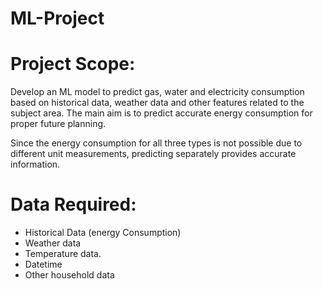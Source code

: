 # ML-Project

# Project Scope: 

Develop an ML model to predict gas, water and electricity consumption based on historical data, weather data and other features related to the subject area. The main aim is to predict accurate energy consumption for proper future planning. 

Since the energy consumption for all three types is not possible due to different unit measurements, predicting separately provides accurate information. 

# Data Required: 

- Historical Data (energy Consumption)
- Weather data
- Temperature data.
- Datetime
- Other household data
